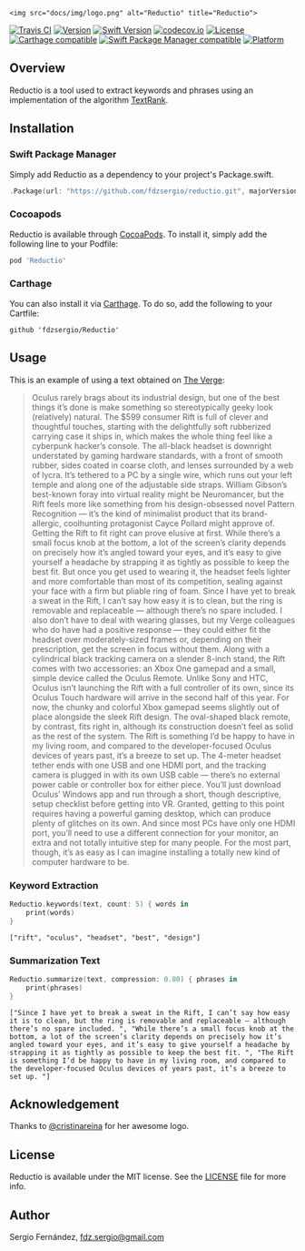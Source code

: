 <p align="center" >
  
	<img src="docs/img/logo.png" alt="Reductio" title="Reductio">

</p>

[![Travis CI](https://travis-ci.org/fdzsergio/Reductio.svg?branch=master)](https://travis-ci.org/fdzsergio/Reductio)
[![Version](https://img.shields.io/cocoapods/v/Reductio.svg?style=flat)](http://cocoapods.org/pods/Reductio)
[![Swift Version](https://img.shields.io/badge/Swift-3.1.x-orange.svg)]()
[![codecov.io](https://codecov.io/github/fdzsergio/SFFocusViewLayout/coverage.svg?branch=master)](https://codecov.io/github/fdzsergio/Reductio?branch=master)
[![License](https://img.shields.io/cocoapods/l/Reductio.svg?style=flat)](http://cocoapods.org/pods/Reductio)
[![Carthage compatible](https://img.shields.io/badge/Carthage-compatible-4BC51D.svg?style=flat)](https://github.com/Carthage/Carthage)
[![Swift Package Manager compatible](https://img.shields.io/badge/Swift%20Package%20Manager-compatible-brightgreen.svg)](https://github.com/apple/swift-package-manager)
[![Platform](https://img.shields.io/cocoapods/p/SFFocusViewLayout.svg?style=flat)](http://cocoapods.org/pods/Reductio)

## Overview

Reductio is a tool used to extract keywords and phrases using an implementation of the algorithm [TextRank](https://web.eecs.umich.edu/~mihalcea/papers/mihalcea.emnlp04.pdf).

## Installation

### Swift Package Manager

Simply add Reductio as a dependency to your project's Package.swift.

```swift
.Package(url: "https://github.com/fdzsergio/reductio.git", majorVersion: 1)
```

### Cocoapods
Reductio is available through [CocoaPods](http://cocoapods.org). To install
it, simply add the following line to your Podfile:

```ruby
pod 'Reductio'
```
### Carthage

You can also install it via [Carthage](https://github.com/Carthage/Carthage). To do so, add the following to your Cartfile:

```terminal
github 'fdzsergio/Reductio'
```

## Usage

This is an example of using a text obtained on [The Verge](http://www.theverge.com/2016/3/28/11284590/oculus-rift-vr-review):

> Oculus rarely brags about its industrial design, but one of the best things it’s done is make something so stereotypically geeky look (relatively) natural. The $599 consumer Rift is full of clever and thoughtful touches, starting with the delightfully soft rubberized carrying case it ships in, which makes the whole thing feel like a cyberpunk hacker’s console. The all-black headset is downright understated by gaming hardware standards, with a front of smooth rubber, sides coated in coarse cloth, and lenses surrounded by a web of lycra. It’s tethered to a PC by a single wire, which runs out your left temple and along one of the adjustable side straps. William Gibson’s best-known foray into virtual reality might be Neuromancer, but the Rift feels more like something from his design-obsessed novel Pattern Recognition — it’s the kind of minimalist product that its brand-allergic, coolhunting protagonist Cayce Pollard might approve of. Getting the Rift to fit right can prove elusive at first. While there’s a small focus knob at the bottom, a lot of the screen’s clarity depends on precisely how it’s angled toward your eyes, and it’s easy to give yourself a headache by strapping it as tightly as possible to keep the best fit. But once you get used to wearing it, the headset feels lighter and more comfortable than most of its competition, sealing against your face with a firm but pliable ring of foam. Since I have yet to break a sweat in the Rift, I can’t say how easy it is to clean, but the ring is removable and replaceable — although there’s no spare included. I also don’t have to deal with wearing glasses, but my Verge colleagues who do have had a positive response — they could either fit the headset over moderately-sized frames or, depending on their prescription, get the screen in focus without them. Along with a cylindrical black tracking camera on a slender 8-inch stand, the Rift comes with  two accessories: an Xbox One gamepad and a small, simple device called the Oculus Remote. Unlike Sony and HTC, Oculus isn’t launching the Rift with a full controller of its own, since its Oculus Touch hardware will arrive in the second half of this year. For now, the chunky and colorful Xbox gamepad seems slightly out of place alongside the sleek Rift design. The oval-shaped black remote, by contrast, fits right in, although its construction doesn’t feel as solid as the rest of the system. The Rift is something I’d be happy to have in my living room, and compared to the developer-focused Oculus devices of years past, it’s a breeze to set up. The 4-meter headset tether ends with one USB and one HDMI port, and the tracking camera is plugged in with its own USB cable — there’s no external power cable or controller box for either piece. You’ll just download Oculus’ Windows app and run through a short, though descriptive, setup checklist before getting into VR. Granted, getting to this point requires having a powerful gaming desktop, which can produce plenty of glitches on its own. And since most PCs have only one HDMI port, you’ll need to use a different connection for your monitor, an extra and not totally intuitive step for many people. For the most part, though, it’s as easy as I can imagine installing a totally new kind of computer hardware to be.

### Keyword Extraction

```swift
Reductio.keywords(text, count: 5) { words in
    print(words)
}
```

`["rift", "oculus", "headset", "best", "design"]`

### Summarization Text
```swift
Reductio.summarize(text, compression: 0.80) { phrases in
    print(phrases)
}
```

`["Since I have yet to break a sweat in the Rift, I can’t say how easy it is to clean, but the ring is removable and replaceable — although there’s no spare included. ", "While there’s a small focus knob at the bottom, a lot of the screen’s clarity depends on precisely how it’s angled toward your eyes, and it’s easy to give yourself a headache by strapping it as tightly as possible to keep the best fit. ", "The Rift is something I’d be happy to have in my living room, and compared to the developer-focused Oculus devices of years past, it’s a breeze to set up. "]`

## Acknowledgement

Thanks to [@cristinareina](http://cristinareinadesign.com) for her awesome logo. 

## License

Reductio is available under the MIT license. See the [LICENSE](https://raw.githubusercontent.com/fdzsergio/Reductio/master/LICENSE) file for more info.

## Author

Sergio Fernández, fdz.sergio@gmail.com
